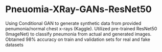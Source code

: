 # Pneuomia-XRay-GANs-ResNet50
Using Conditional GAN to generate synthetic data from provided penumonia/normal chest x-rays (Kaggle). Utilized pre-trained ResNet50 (ImageNet) to classify pneumonia from actual and generated images. Obtained 98% accuracy on train and validation sets for real and fake datasets
